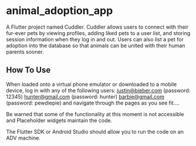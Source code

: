 # animal_adoption_app

A Flutter project named Cuddler. 
Cuddler allows users to connect with their fur-ever pets by viewing profiles, adding liked pets to a user list, and storing session information when they log in and out. Users can also list a pet for adoption into the database so that animals can be united with their human parents sooner. 

## How To Use

When loaded onto a virtual phone emulator or downloaded to a mobile device, log in with any of the following users:
justin@bieber.com (password: 12345)
hunter@gmail.com (password: hunter)
barbie@gmail.com (password: pewdiepie)
and navigate through the pages as you see fit....

Be warned that some of the functionality at this moment is not accessible and Placeholder widgets maintain the code.

The Flutter SDK or Android Studio should allow you to run the code on an ADV machine. 
